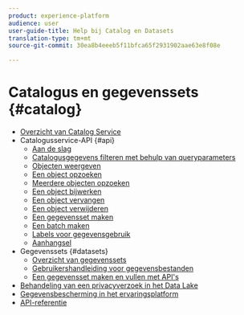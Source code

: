 ```yaml
---
product: experience-platform
audience: user
user-guide-title: Help bij Catalog en Datasets
translation-type: tm+mt
source-git-commit: 30ea8b4eeeb5f11bfca65f2931902aae63e8f08e

---
```



# Catalogus en gegevenssets {#catalog}

* [Overzicht van Catalog Service](home.md)
* Catalogusservice-API {#api}
   * [Aan de slag](api/getting-started.md)
   * [Catalogusgegevens filteren met behulp van queryparameters](api/filter-data.md)
   * [Objecten weergeven](api/list-objects.md)
   * [Een object opzoeken](api/look-up-object.md)
   * [Meerdere objecten opzoeken](api/look-up-multiple-objects.md)
   * [Een object bijwerken](api/update-object.md)
   * [Een object vervangen](api/replace-object.md)
   * [Een object verwijderen](api/delete-object.md)
   * [Een gegevensset maken](api/create-dataset.md)
   * [Een batch maken](api/create-batch.md)
   * [Labels voor gegevensgebruik](api/labels.md)
   * [Aanhangsel](api/appendix.md)
* Gegevenssets {#datasets}
   * [Overzicht van gegevenssets](datasets/overview.md)
   * [Gebruikershandleiding voor gegevensbestanden](datasets/user-guide.md)
   * [Een gegevensset maken en vullen met API&#39;s](datasets/create.md)
* [Behandeling van een privacyverzoek in het Data Lake](privacy.md)
* [Gegevensbescherming in het ervaringsplatform](data-protection.md)
* [API-referentie](https://www.adobe.io/apis/experienceplatform/home/api-reference.html#!acpdr/swagger-specs/catalog.yaml)